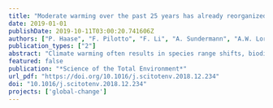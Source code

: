 ```yaml
---
title: "Moderate warming over the past 25 years has already reorganized stream invertebrate communities"
date: 2019-01-01
publishDate: 2019-10-11T03:00:20.741606Z
authors: ["P. Haase", "F. Pilotto", "F. Li", "A. Sundermann", "A.W. Lorenz", "**J.D. Tonkin**", "S. Stoll"]
publication_types: ["2"]
abstract: "Climate warming often results in species range shifts, biodiversity loss and accumulated climatic debts of biota (i.e. slower changes in biota than in temperature). Here, we analyzed the changes in community composition and temperature signature of stream invertebrate communities over 25 years (1990-2014), based on a large set of samples (n = 3782) over large elevation, latitudinal and longitudinal gradients in central Europe. Although warming was moderate (average 0.5 $deg$C), we found a strong reorganization of stream invertebrate communities. Total abundance (+35.9%) and richness (+39.2%) significantly increased. The share of abundance (TA) and taxonomic richness (TR) of warm-dwelling taxa (TA: +73.2%; TR: +60.2%) and medium-temperature-dwelling taxa (TA: +0.4%; TR: +5.8%) increased too, while cold-dwelling taxa declined (TA: -61.5%; TR: -47.3%). The community temperature index, representing the temperature signature of stream invertebrate communities, increased at a similar pace to physical temperature, indicating a thermophilization of the communities and, for the first time, no climatic debt. The strongest changes occurred along the altitudinal gradient, suggesting that stream invertebrates use the spatial configuration of river networks to track their temperature niche uphill. Yet, this may soon come to an end due to the summit trap effect. Our results indicate an ongoing process of replacement of cold-adapted species by thermophilic species at only 0.5 $deg$C warming, which is particularly alarming in the light of the more drastic climate warming projected for coming decades."
featured: false
publication: "*Science of the Total Environment*"
url_pdf: "https://doi.org/10.1016/j.scitotenv.2018.12.234"
doi: "10.1016/j.scitotenv.2018.12.234"
projects: ['global-change']
---
```


